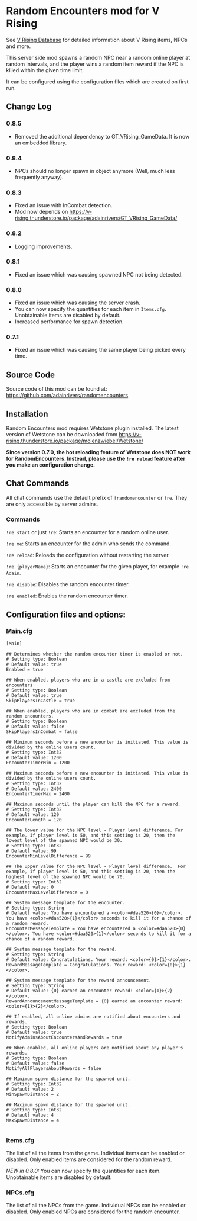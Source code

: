 # Random Encounters mod for V Rising

See [V Rising Database](https://gaming.tools/v-rising) for detailed information about V Rising items, NPCs and more.

This server side mod spawns a random NPC near a random online player at random intervals, and the player wins a random item reward if the NPC is killed within the given time limit.

It can be configured using the configuration files which are created on first run.

## Change Log

### 0.8.5

- Removed the additional dependency to GT_VRising_GameData. It is now an embedded library.

### 0.8.4

- NPCs should no longer spawn in object anymore (Well, much less frequently anyway).

### 0.8.3

- Fixed an issue with InCombat detection.
- Mod now depends on https://v-rising.thunderstore.io/package/adainrivers/GT_VRising_GameData/

### 0.8.2

- Logging improvements.

### 0.8.1

- Fixed an issue which was causing spawned NPC not being detected.

### 0.8.0

- Fixed an issue which was causing the server crash.
- You can now specify the quantities for each item in `Items.cfg`. Unobtainable items are disabled by default.
- Increased performance for spawn detection.

### 0.7.1

- Fixed an issue which was causing the same player being picked every time.

## Source Code

Source code of this mod can be found at:
https://github.com/adainrivers/randomencounters

## Installation

Random Encounters mod requires Wetstone plugin installed. The latest version of Wetstone can be downloaded from https://v-rising.thunderstore.io/package/molenzwiebel/Wetstone/

**Since version 0.7.0, the hot reloading feature of Wetstone does NOT work for RandomEncounters. Instead, please use the `!re reload` feature after you make an configuration change.**

## Chat Commands

All chat commands use the default prefix of `!randomencounter` or `!re`. They are only accessible by server admins.

### Commands

`!re start` or just `!re`: Starts an encounter for a random online user.

`!re me`: Starts an encounter for the admin who sends the command.

`!re reload`: Reloads the configuration without restarting the server.

`!re {playerName}`: Starts an encounter for the given player, for example `!re Adain`.

`!re disable`: Disables the random encounter timer.

`!re enabled`: Enables the random encounter timer.

## Configuration files and options:

### Main.cfg
```
[Main]

## Determines whether the random encounter timer is enabled or not.
# Setting type: Boolean
# Default value: true
Enabled = true

## When enabled, players who are in a castle are excluded from encounters
# Setting type: Boolean
# Default value: true
SkipPlayersInCastle = true

## When enabled, players who are in combat are excluded from the random encounters.
# Setting type: Boolean
# Default value: false
SkipPlayersInCombat = false

## Minimum seconds before a new encounter is initiated. This value is divided by the online users count.
# Setting type: Int32
# Default value: 1200
EncounterTimerMin = 1200

## Maximum seconds before a new encounter is initiated. This value is divided by the online users count.
# Setting type: Int32
# Default value: 2400
EncounterTimerMax = 2400

## Maximum seconds until the player can kill the NPC for a reward.
# Setting type: Int32
# Default value: 120
EncounterLength = 120

## The lower value for the NPC level - Player level difference. For example, if player level is 50, and this setting is 20, then the lowest level of the spawned NPC would be 30.
# Setting type: Int32
# Default value: 99
EncounterMinLevelDifference = 99

## The upper value for the NPC level - Player level difference.  For example, if player level is 50, and this setting is 20, then the highest level of the spawned NPC would be 70.
# Setting type: Int32
# Default value: 0
EncounterMaxLevelDifference = 0

## System message template for the encounter.
# Setting type: String
# Default value: You have encountered a <color=#daa520>{0}</color>. You have <color=#daa520>{1}</color> seconds to kill it for a chance of a random reward.
EncounterMessageTemplate = You have encountered a <color=#daa520>{0}</color>. You have <color=#daa520>{1}</color> seconds to kill it for a chance of a random reward.

## System message template for the reward.
# Setting type: String
# Default value: Congratulations. Your reward: <color={0}>{1}</color>.
RewardMessageTemplate = Congratulations. Your reward: <color={0}>{1}</color>.

## System message template for the reward announcement.
# Setting type: String
# Default value: {0} earned an encounter reward: <color={1}>{2}</color>.
RewardAnnouncementMessageTemplate = {0} earned an encounter reward: <color={1}>{2}</color>.

## If enabled, all online admins are notified about encounters and rewards.
# Setting type: Boolean
# Default value: true
NotifyAdminsAboutEncountersAndRewards = true

## When enabled, all online players are notified about any player's rewards.
# Setting type: Boolean
# Default value: false
NotifyAllPlayersAboutRewards = false

## Minimum spawn distance for the spawned unit.
# Setting type: Int32
# Default value: 2
MinSpawnDistance = 2

## Maximum spawn distance for the spawned unit.
# Setting type: Int32
# Default value: 4
MaxSpawnDistance = 4


```

### Items.cfg

The list of all the items from the game. Individual items can be enabled or disabled. Only enabled items are considered for the random reward. 

*NEW in 0.8.0:* You can now specify the quantities for each item. Unobtainable items are disabled by default.

### NPCs.cfg

The list of all the NPCs from the game. Individual NPCs can be enabled or disabled. Only enabled NPCs are considered for the random encounter.


